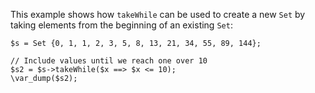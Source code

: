 This example shows how `takeWhile` can be used to create a new `Set` by taking elements from the beginning of an existing `Set`:

```basic-usage.php
$s = Set {0, 1, 1, 2, 3, 5, 8, 13, 21, 34, 55, 89, 144};

// Include values until we reach one over 10
$s2 = $s->takeWhile($x ==> $x <= 10);
\var_dump($s2);
```

